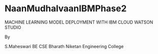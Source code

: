 # NaanMudhalvaanIBMPhase2

MACHINE LEARNING MODEL DEPLOYMENT WITH IBM CLOUD WATSON STUDIO

By

S.Maheswari
BE CSE
Bharath Niketan Engineering College
